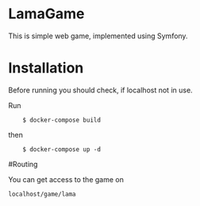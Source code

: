 # LamaGame

This is simple web game, implemented using Symfony.

# Installation

Before running you should check, if localhost not in use.

Run 
```
    $ docker-compose build
```
then 
```
    $ docker-compose up -d
```

#Routing

You can get access to the game on

`localhost/game/lama`